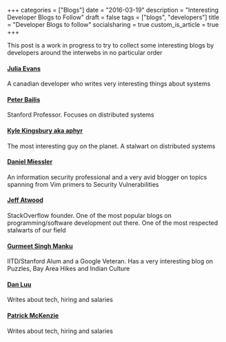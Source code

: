 +++
categories = ["Blogs"]
date = "2016-03-19"
description = "Interesting Developer Blogs to Follow"
draft = false
tags = ["blogs", "developers"]
title = "Developer Blogs to follow"
socialsharing = true
custom_is_article = true
+++

This post is a work in progress to try to collect some interesting blogs by
developers around the interwebs in no particular order

#### [Julia Evans](http://jvns.ca/)
A canadian developer who writes very interesting things about systems


#### [Peter Bailis](http://www.bailis.org/blog/)

Stanford Professor. Focuses on distributed systems


#### [Kyle Kingsbury aka aphyr](https://aphyr.com/posts)

The most interesting guy on the planet. A stalwart on distributed systems


#### [Daniel Miessler](https://danielmiessler.com/blog/)

An information security professional and a very avid blogger on topics
spanning from Vim primers to Security Vulnerabilities


#### [Jeff Atwood](http://blog.codinghorror.com/)

StackOverflow founder. One of the most popular blogs on programming/software
development out there. One of the most respected stalwarts of our field


#### [Gurmeet Singh Manku](http://gurmeet.net/)

IITD/Stanford Alum and a Google Veteran. Has a very interesting blog on
Puzzles, Bay Area Hikes and Indian Culture

#### [Dan Luu](http://danluu.com/)

Writes about tech, hiring and salaries

#### [Patrick McKenzie](http://www.kalzumeus.com/)

Writes about tech, hiring and salaries
